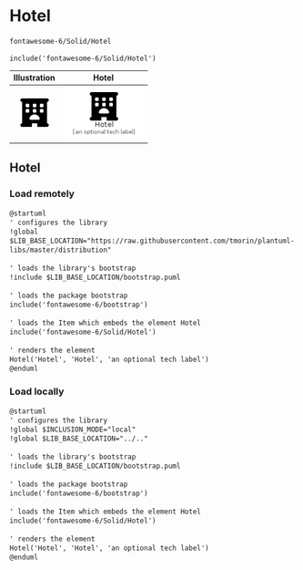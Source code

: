 # Hotel


```text
fontawesome-6/Solid/Hotel
```

```text
include('fontawesome-6/Solid/Hotel')
```



| Illustration | Hotel |
| :---: | :---: |
| ![illustration for Illustration](../../fontawesome-6/Solid/Hotel.png) | ![illustration for Hotel](../../fontawesome-6/Solid/Hotel.Local.png) |




## Hotel

### Load remotely
```plantuml
@startuml
' configures the library
!global $LIB_BASE_LOCATION="https://raw.githubusercontent.com/tmorin/plantuml-libs/master/distribution"

' loads the library's bootstrap
!include $LIB_BASE_LOCATION/bootstrap.puml

' loads the package bootstrap
include('fontawesome-6/bootstrap')

' loads the Item which embeds the element Hotel
include('fontawesome-6/Solid/Hotel')

' renders the element
Hotel('Hotel', 'Hotel', 'an optional tech label')
@enduml
```

### Load locally
```plantuml
@startuml
' configures the library
!global $INCLUSION_MODE="local"
!global $LIB_BASE_LOCATION="../.."

' loads the library's bootstrap
!include $LIB_BASE_LOCATION/bootstrap.puml

' loads the package bootstrap
include('fontawesome-6/bootstrap')

' loads the Item which embeds the element Hotel
include('fontawesome-6/Solid/Hotel')

' renders the element
Hotel('Hotel', 'Hotel', 'an optional tech label')
@enduml
```

